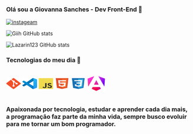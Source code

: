 ### Olá sou a Giovanna Sanches - Dev Front-End 🤖 

[![instageam](https://img.shields.io/badge/Instagram-E4405F?style=for-the-badge&logo=instagram&logoColor=white)](https://www.instagram.com/giih_matheussi_/)

![Giih GitHub stats](https://github-readme-stats.vercel.app/api?username=Giovanna-Sanches19&theme=blue-green)

![Lazarin123 GitHub stats](https://github-readme-stats.vercel.app/api/top-langs/?username=Giovanna-Sanches19&theme=blue-green)

### Tecnologias do meu dia 🤖

<div style="display: inline_block"><br/>
  <img align="center" alt="Git" height="30" width="40" src="https://raw.githubusercontent.com/devicons/devicon/master/icons/git/git-original.svg">
  <img align="center" alt="VS Code" height="30" width="40" src="https://raw.githubusercontent.com/devicons/devicon/master/icons/vscode/vscode-original.svg">
  <img align="center" alt="JavaScript" height="30" width="40" src="https://raw.githubusercontent.com/devicons/devicon/master/icons/javascript/javascript-original.svg">
  <img align="center" alt="HTML" height="30" width="40" src="https://raw.githubusercontent.com/devicons/devicon/master/icons/html5/html5-original.svg">
  <img align="center" alt="CSS" height="30" width="40" src="https://raw.githubusercontent.com/devicons/devicon/master/icons/css3/css3-original.svg">
  <img align="center" alt="Angular" height="40" width="50" src="https://raw.githubusercontent.com/devicons/devicon/master/icons/angular/angular-original.svg">
</div> </br>

### Apaixonada por tecnologia, estudar e aprender cada dia mais, a programação faz parte da minha vida, sempre busco evoluir para me tornar um bom programador.
